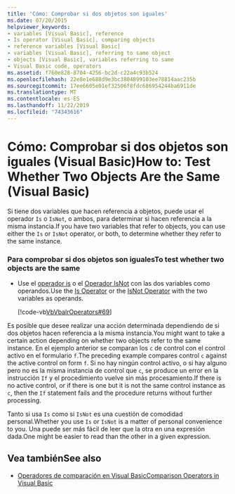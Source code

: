 ```yaml
---
title: 'Cómo: Comprobar si dos objetos son iguales'
ms.date: 07/20/2015
helpviewer_keywords:
- variables [Visual Basic], reference
- Is operator [Visual Basic], comparing objects
- reference variables [Visual Basic]
- variables [Visual Basic], referring to same object
- objects [Visual Basic], variables referring to same
- Visual Basic code, operators
ms.assetid: f760e828-8704-4256-bc2d-c22a4c93b524
ms.openlocfilehash: 22e8e1e688d9e3bc3804899103ee78814aac235b
ms.sourcegitcommit: 17ee6605e01ef32506f8fdc686954244ba6911de
ms.translationtype: MT
ms.contentlocale: es-ES
ms.lasthandoff: 11/22/2019
ms.locfileid: "74343616"
---
```

# <a name="how-to-test-whether-two-objects-are-the-same-visual-basic"></a><span data-ttu-id="c0eb4-102">Cómo: Comprobar si dos objetos son iguales (Visual Basic)</span><span class="sxs-lookup"><span data-stu-id="c0eb4-102">How to: Test Whether Two Objects Are the Same (Visual Basic)</span></span>
<span data-ttu-id="c0eb4-103">Si tiene dos variables que hacen referencia a objetos, puede usar el operador `Is` o `IsNot`, o ambos, para determinar si hacen referencia a la misma instancia.</span><span class="sxs-lookup"><span data-stu-id="c0eb4-103">If you have two variables that refer to objects, you can use either the `Is` or `IsNot` operator, or both, to determine whether they refer to the same instance.</span></span>  
  
### <a name="to-test-whether-two-objects-are-the-same"></a><span data-ttu-id="c0eb4-104">Para comprobar si dos objetos son iguales</span><span class="sxs-lookup"><span data-stu-id="c0eb4-104">To test whether two objects are the same</span></span>  
  
- <span data-ttu-id="c0eb4-105">Use el [operador is](../../../../visual-basic/language-reference/operators/is-operator.md) o el [Operador IsNot](../../../../visual-basic/language-reference/operators/isnot-operator.md) con las dos variables como operandos.</span><span class="sxs-lookup"><span data-stu-id="c0eb4-105">Use the [Is Operator](../../../../visual-basic/language-reference/operators/is-operator.md) or the [IsNot Operator](../../../../visual-basic/language-reference/operators/isnot-operator.md) with the two variables as operands.</span></span>  
  
     [!code-vb[VbVbalrOperators#69](~/samples/snippets/visualbasic/VS_Snippets_VBCSharp/VbVbalrOperators/VB/Class1.vb#69)]  
  
 <span data-ttu-id="c0eb4-106">Es posible que desee realizar una acción determinada dependiendo de si dos objetos hacen referencia a la misma instancia.</span><span class="sxs-lookup"><span data-stu-id="c0eb4-106">You might want to take a certain action depending on whether two objects refer to the same instance.</span></span> <span data-ttu-id="c0eb4-107">En el ejemplo anterior se comparan los `c` de control con el control activo en el formulario `f`.</span><span class="sxs-lookup"><span data-stu-id="c0eb4-107">The preceding example compares control `c` against the active control on form `f`.</span></span> <span data-ttu-id="c0eb4-108">Si no hay ningún control activo, o si hay alguno pero no es la misma instancia de control que `c`, se produce un error en la instrucción `If` y el procedimiento vuelve sin más procesamiento.</span><span class="sxs-lookup"><span data-stu-id="c0eb4-108">If there is no active control, or if there is one but it is not the same control instance as `c`, then the `If` statement fails and the procedure returns without further processing.</span></span>  
  
 <span data-ttu-id="c0eb4-109">Tanto si usa `Is` como si `IsNot` es una cuestión de comodidad personal.</span><span class="sxs-lookup"><span data-stu-id="c0eb4-109">Whether you use `Is` or `IsNot` is a matter of personal convenience to you.</span></span> <span data-ttu-id="c0eb4-110">Una puede ser más fácil de leer que la otra en una expresión dada.</span><span class="sxs-lookup"><span data-stu-id="c0eb4-110">One might be easier to read than the other in a given expression.</span></span>  
  
## <a name="see-also"></a><span data-ttu-id="c0eb4-111">Vea también</span><span class="sxs-lookup"><span data-stu-id="c0eb4-111">See also</span></span>

- [<span data-ttu-id="c0eb4-112">Operadores de comparación en Visual Basic</span><span class="sxs-lookup"><span data-stu-id="c0eb4-112">Comparison Operators in Visual Basic</span></span>](../../../../visual-basic/programming-guide/language-features/operators-and-expressions/comparison-operators.md)
